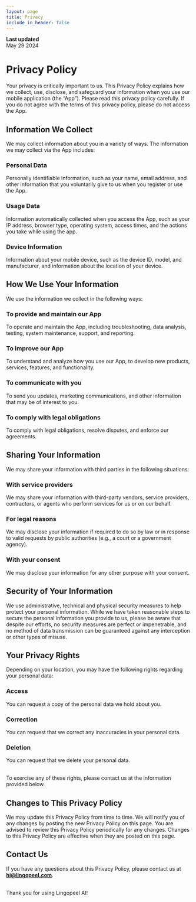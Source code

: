 ```yaml
---
layout: page
title: Privacy
include_in_header: false
---
```


**Last updated**  
May 29 2024

# Privacy Policy

Your privacy is critically important to us. This Privacy Policy explains how we collect, use, disclose, and safeguard your information when you use our mobile application (the “App”). Please read this privacy policy carefully. If you do not agree with the terms of this privacy policy, please do not access the App.

## Information We Collect

We may collect information about you in a variety of ways. The information we may collect via the App includes:

### Personal Data

Personally identifiable information, such as your name, email address, and other information that you voluntarily give to us when you register or use the App.

### Usage Data

Information automatically collected when you access the App, such as your IP address, browser type, operating system, access times, and the actions you take while using the app.

### Device Information

Information about your mobile device, such as the device ID, model, and manufacturer, and information about the location of your device.

## How We Use Your Information

We use the information we collect in the following ways:

### To provide and maintain our App

To operate and maintain the App, including troubleshooting, data analysis, testing, system maintenance, support, and reporting.

### To improve our App

To understand and analyze how you use our App, to develop new products, services, features, and functionality.

### To communicate with you

To send you updates, marketing communications, and other information that may be of interest to you.

### To comply with legal obligations

To comply with legal obligations, resolve disputes, and enforce our agreements.

## Sharing Your Information

We may share your information with third parties in the following situations:

### With service providers

We may share your information with third-party vendors, service providers, contractors, or agents who perform services for us or on our behalf.

### For legal reasons

We may disclose your information if required to do so by law or in response to valid requests by public authorities (e.g., a court or a government agency).

### With your consent

We may disclose your information for any other purpose with your consent.

## Security of Your Information

We use administrative, technical and physical security measures to help protect your personal information. While we have taken reasonable steps to secure the personal information you provide to us, please be aware that despite our efforts, no security measures are perfect or impenetrable, and no method of data transmission can be guaranteed against any interception or other types of misuse.

## Your Privacy Rights

Depending on your location, you may have the following rights regarding your personal data:

### Access

You can request a copy of the personal data we hold about you.

### Correction

You can request that we correct any inaccuracies in your personal data.

### Deletion

You can request that we delete your personal data.

<br>
To exercise any of these rights, please contact us at the information provided below.

## Changes to This Privacy Policy

We may update this Privacy Policy from time to time. We will notify you of any changes by posting the new Privacy Policy on this page. You are advised to review this Privacy Policy periodically for any changes. Changes to this Privacy Policy are effective when they are posted on this page.

## Contact Us

If you have any questions about this Privacy Policy, please contact us at **hi@lingopeel.com**.

<br>
Thank you for using Lingopeel AI!
<br>
<br>
<br>
